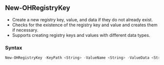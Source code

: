 ## New-OHRegistryKey

- Create a new registry key, value, and data if they do not already exist.
- Checks for the existence of the registry key and value and creates them if necessary.
- Supports creating registry keys and values with different data types.

### Syntax

```powershell
New-OHRegistryKey -KeyPath <String> -ValueName <String> -ValueData <String> -ValueType <String>
